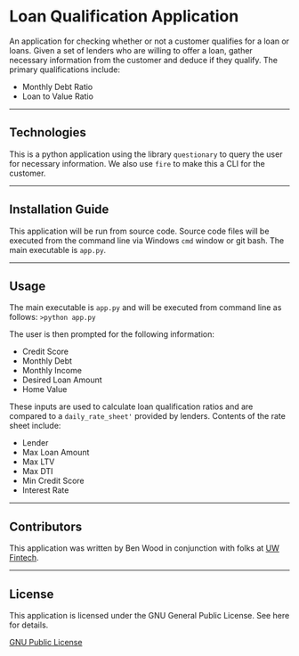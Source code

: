 # Loan Qualification Application

An application for checking whether or not a customer qualifies for a loan or loans.
Given a set of lenders who are willing to offer a loan, gather necessary information
from the customer and deduce if they qualify. The primary qualifications include:
- Monthly Debt Ratio
- Loan to Value Ratio

---

## Technologies

This is a python application using the library `questionary` to query the user for 
necessary information.  We also use `fire` to make this a CLI for the customer.

---

## Installation Guide

This application will be run from source code.  Source code files will be executed from 
the command line via Windows `cmd` window or git bash.  The main executable is `app.py`.

---

## Usage

The main executable is `app.py` and will be executed from command line as follows:
`>python app.py`

The user is then prompted for the following information:
- Credit Score
- Monthly Debt
- Monthly Income
- Desired Loan Amount
- Home Value

These inputs are used to calculate loan qualification ratios and are compared to a `daily_rate_sheet'`
provided by lenders.  Contents of the rate sheet include:
- Lender
- Max Loan Amount
- Max LTV
- Max DTI
- Min Credit Score
- Interest Rate


---

## Contributors

This application was written by Ben Wood in conjunction with folks at [UW Fintech](https://uwa.bootcampcontent.com/UWA-Bootcamp/UW-VIRT-FIN-PT-10-2022-U-B).

---

## License

This application is licensed under the GNU General Public License. See here for details.

[GNU Public License](https://github.com/IQAndreas/markdown-licenses/blob/master/gnu-gpl-v3.0.md)